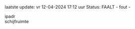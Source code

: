 laatste update: 
vr 12-04-2024 17:12   uur 
Status: FAALT - fout - 
<div class="service R">ipadr</div><div class="service R">schijfruimte</div>